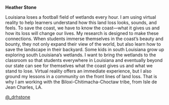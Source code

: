 **Heather Stone**

Louisiana loses a football field of wetlands every hour. I am using virtual reality to help learners understand how this land loss looks, sounds, and feels. To save the coast, we have to know the coast—what it gives us and how its loss will change our lives. My research is designed to make these connections. When students immerse themselves in the coast’s beauty and bounty, they not only expand their view of the world, but also learn how to save the landscape in their backyard. Some kids in south Louisiana grow up exploring south Louisiana’s wetlands. I want to bring the wetlands to the classroom so that students everywhere in Louisiana and eventually beyond our state can see for themselves what the coast gives us and what we stand to lose. Virtual reality offers an immediate experience, but I also ground my lessons in a community on the front lines of land loss. That is why I am working with the Biloxi-Chitimacha-Choctaw tribe, from Isle de Jean Charles, LA.

[@\_drhstone](https://twitter.com/_drhstone)
